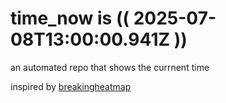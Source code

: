 # time_now is (( 2025-07-08T13:00:00.941Z ))

an automated repo that shows the currnent time

inspired by [breakingheatmap](https://github.com/breakingheatmap/breakingheatmap)